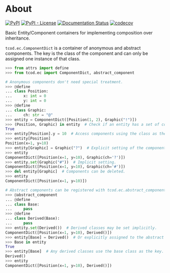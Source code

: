 # About

[![PyPI](https://img.shields.io/pypi/v/tcod-ec)](https://pypi.org/project/tcod-ec/)
[![PyPI - License](https://img.shields.io/pypi/l/tcod-ec)](https://github.com/HexDecimal/python-tcod-ec/blob/main/LICENSE)
[![Documentation Status](https://readthedocs.org/projects/python-tcod-ec/badge/?version=latest)](https://python-tcod-ec.readthedocs.io)
[![codecov](https://codecov.io/gh/HexDecimal/python-tcod-ec/branch/main/graph/badge.svg?token=UP161WEo0s)](https://codecov.io/gh/HexDecimal/python-tcod-ec)

Basic Entity/Component containers for implementing composition over inheritance.

`tcod.ec.ComponentDict` is a container of anonymous and abstract components.
The key is the class of the component and can only be assigned one instance of that class.

```py
>>> from attrs import define
>>> from tcod.ec import ComponentDict, abstract_component

# Anonymous components don't need special treatment.
>>> @define
... class Position:
...     x: int = 0
...     y: int = 0
>>> @define
... class Graphic:
...     ch: str = "@"
>>> entity = ComponentDict([Position(1, 2), Graphic("!")])
>>> (Position, Graphic) in entity  # Check if an entity has a set of components.
True
>>> entity[Position].y = 10  # Access components using the class as the key.
>>> entity[Position]
Position(x=1, y=10)
>>> entity[Graphic] = Graphic("?")  # Explicit setting of the component.
>>> entity
ComponentDict([Position(x=1, y=10), Graphic(ch='?')])
>>> entity.set(Graphic("#"))  # Implicit setting.
ComponentDict([Position(x=1, y=10), Graphic(ch='#')])
>>> del entity[Graphic]  # Components can be deleted.
>>> entity
ComponentDict([Position(x=1, y=10)])

# Abstract components can be registered with tcod.ec.abstract_component.
>>> @abstract_component
... @define
... class Base:
...     pass
>>> @define
... class Derived(Base):
...     pass
>>> entity.set(Derived())  # Derived classes may be set implicitly.
ComponentDict([Position(x=1, y=10), Derived()])
>>> entity[Base] = Derived()  # Or explicitly assigned to the abstract key.
>>> Base in entity
True
>>> entity[Base]  # Any derived classes use the base class as the key.
Derived()
>>> entity
ComponentDict([Position(x=1, y=10), Derived()])

```
